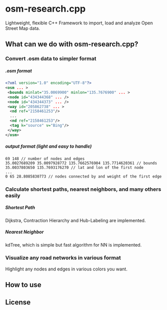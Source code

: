 # osm-research.cpp
Lightweight, flexible C++ Framework to import, load and analyze Open Street Map data.

## What can we do with osm-research.cpp?
### Convert .osm data to simpler format
##### .osm format
```xml
<?xml version="1.0" encoding="UTF-8"?>
<osm ... >
 <bounds minlat="35.0069900" minlon="135.7676900" ... >
 <node id="434344368" ... />
 <node id="434344373" ... />
 <way id="205862738" ... >
  <nd ref="2158461253"/>
  ...
  <nd ref="2158461253"/>
  <tag k="source" v="Bing"/>
 </way>
</osm>
```
##### output format (light and easy to handle)
```
69 148 // number of nodes and edges
35.0027689209 35.0097928772 135.7662576904 135.7714620361 // bounds
35.0037803650 135.7693176270 // lat and lon of the first node
...
0 65 28.8085830773 // nodes connected by and weight of the first edge
```
### Calculate shortest paths, nearest neighbors, and many others easily
##### Shortest Path
Dijkstra, Contraction Hierarchy and  Hub-Labeling are implemented.
##### Nearest Neighbor
kdTree, which is simple but fast algorithm for NN is implemented.
### Visualize any road networks in various format
Highlight any nodes and edges in various colors you want.
  
## How to use

## License
